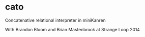 cato
====

Concatenative relational interpreter in miniKanren

With Brandon Bloom and Brian Mastenbrook at Strange Loop 2014
